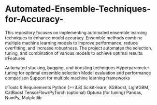 # Automated-Ensemble-Techniques-for-Accuracy-
This repository focuses on implementing automated ensemble learning techniques to enhance model accuracy. Ensemble methods combine multiple machine learning models to improve performance, reduce overfitting, and increase robustness. The project automates the selection, tuning, and combination of various models to achieve optimal results.
#Features


Automated stacking, bagging, and boosting techniques
Hyperparameter tuning for optimal ensemble selection
Model evaluation and performance comparison
Support for multiple machine learning frameworks

#Tools & Requirements
Python (>=3.8)
Scikit-learn, XGBoost, LightGBM, CatBoost
TensorFlow/PyTorch (optional)
Optuna (for tuning)
Pandas, NumPy, Matplotlib
